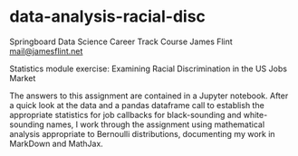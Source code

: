 # data-analysis-racial-disc

Springboard Data Science Career Track Course
James Flint mail@jamesflint.net

Statistics module exercise: Examining Racial Discrimination in the US Jobs Market

The answers to this assignment are contained in a Jupyter notebook. After a quick look at the data and a pandas dataframe call to establish the appropriate statistics for job callbacks for black-sounding and white-sounding names, I work through the assignment using mathematical analysis appropriate to Bernoulli distributions, documenting my work in MarkDown and MathJax.


